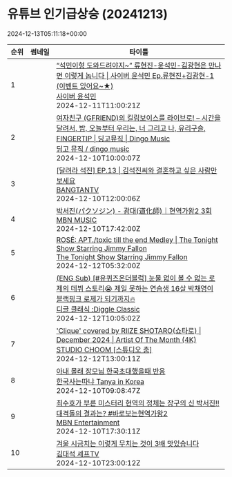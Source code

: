 # 유튜브 인기급상승 (20241213)

2024-12-13T05:11:18+00:00
<table><thead><tr><th nowrap>순위</th><th nowrap>썸네일</th><th nowrap>타이틀</th></tr></thead><tbody><tr><td>1</td><td><img src="https://i.ytimg.com/vi/K0q9YRlJMfU/default.jpg" alt="" /></td><td><a href="https://www.youtube.com/watch?v=K0q9YRlJMfU" target="_blank">“석민이형 도와드려야지~” 류현진-윤석민-김광현은 만나면 이렇게 놉니다 | 사이버 윤석민 Ep.류현진+김광현-1 (이벤트 있어요~★)</a><br /><a href="https://www.youtube.com/channel/UCga7hyOoqxl-eKPbeebSkfQ" target="_blank">사이버 윤석민</a><br />2024-12-11T11:00:21Z</td></tr><tr><td>2</td><td><img src="https://i.ytimg.com/vi/uOyjj06GGuE/default.jpg" alt="" /></td><td><a href="https://www.youtube.com/watch?v=uOyjj06GGuE" target="_blank">여자친구 (GFRIEND)의 킬링보이스를 라이브로! – 시간을 달려서, 밤, 오늘부터 우리는, 너 그리고 나, 유리구슬, FINGERTIP | 딩고뮤직 | Dingo Music</a><br /><a href="https://www.youtube.com/channel/UCtCiO5t2voB14CmZKTkIzPQ" target="_blank">딩고 뮤직 / dingo music</a><br />2024-12-10T10:00:07Z</td></tr><tr><td>3</td><td><img src="https://i.ytimg.com/vi/Stwau2ND_fo/default.jpg" alt="" /></td><td><a href="https://www.youtube.com/watch?v=Stwau2ND_fo" target="_blank">[달려라 석진] EP.13 | 김석진씨와 결혼하고 싶은 사람만 보세요</a><br /><a href="https://www.youtube.com/channel/UCLkAepWjdylmXSltofFvsYQ" target="_blank">BANGTANTV</a><br />2024-12-10T12:00:06Z</td></tr><tr><td>4</td><td><img src="https://i.ytimg.com/vi/bbiFC7t7I_o/default.jpg" alt="" /></td><td><a href="https://www.youtube.com/watch?v=bbiFC7t7I_o" target="_blank">박서진(パクソジン) - 광대(道化師)｜현역가왕2 3회</a><br /><a href="https://www.youtube.com/channel/UCsxbX6QnOLal_qzzMK9AR9g" target="_blank">MBN MUSIC</a><br />2024-12-10T17:42:00Z</td></tr><tr><td>5</td><td><img src="https://i.ytimg.com/vi/MCQlzqdldi4/default.jpg" alt="" /></td><td><a href="https://www.youtube.com/watch?v=MCQlzqdldi4" target="_blank">ROSÉ: APT./toxic till the end Medley | The Tonight Show Starring Jimmy Fallon</a><br /><a href="https://www.youtube.com/channel/UC8-Th83bH_thdKZDJCrn88g" target="_blank">The Tonight Show Starring Jimmy Fallon</a><br />2024-12-12T05:32:00Z</td></tr><tr><td>6</td><td><img src="https://i.ytimg.com/vi/uBZdzGhFC7E/default.jpg" alt="" /></td><td><a href="https://www.youtube.com/watch?v=uBZdzGhFC7E" target="_blank">(ENG Sub) [#유퀴즈온더블럭] 눈물 없이 볼 수 없는 로제의 데뷔 스토리😭 제일 못하는 연습생 16살 박채영이 블랙핑크 로제가 되기까지🔥</a><br /><a href="https://www.youtube.com/channel/UCRMA_Nb5VF-YoWApSVeXPVA" target="_blank">디글 클래식 :Diggle Classic</a><br />2024-12-12T10:05:02Z</td></tr><tr><td>7</td><td><img src="https://i.ytimg.com/vi/MBpqDolAfug/default.jpg" alt="" /></td><td><a href="https://www.youtube.com/watch?v=MBpqDolAfug" target="_blank">'Clique' covered by RIIZE SHOTARO(쇼타로) | December 2024 | Artist Of The Month (4K)</a><br /><a href="https://www.youtube.com/channel/UCEIi7zFR_wE23jFncVtd6-A" target="_blank">STUDIO CHOOM [스튜디오 춤]</a><br />2024-12-12T13:00:11Z</td></tr><tr><td>8</td><td><img src="https://i.ytimg.com/vi/ZiqO6gqfJy4/default.jpg" alt="" /></td><td><a href="https://www.youtube.com/watch?v=ZiqO6gqfJy4" target="_blank">아내 몰래 장모님 한국초대했을때 반응</a><br /><a href="https://www.youtube.com/channel/UC3Tjj344taq3njy4yaK8ZWw" target="_blank">한국사는따냐 Tanya in Korea</a><br />2024-12-10T09:08:47Z</td></tr><tr><td>9</td><td><img src="https://i.ytimg.com/vi/lGiBoFfA674/default.jpg" alt="" /></td><td><a href="https://www.youtube.com/watch?v=lGiBoFfA674" target="_blank">최수호가 부른 미스터리 현역의 정체는 장구의 신 박서진!! 대격돌의 결과는? #바로보는현역가왕2</a><br /><a href="https://www.youtube.com/channel/UCYyLIlOJyqkAFKlVjzX5img" target="_blank">MBN Entertainment</a><br />2024-12-10T17:30:11Z</td></tr><tr><td>10</td><td><img src="https://i.ytimg.com/vi/KnfXYuwnMGk/default.jpg" alt="" /></td><td><a href="https://www.youtube.com/watch?v=KnfXYuwnMGk" target="_blank">겨울 시금치는 이렇게 무치는 것이 3배 맛있습니다</a><br /><a href="https://www.youtube.com/channel/UC1g9JaEVLOFGhH8hpaK--Jg" target="_blank">김대석 셰프TV</a><br />2024-12-10T23:00:12Z</td></tr></tbody></table>
